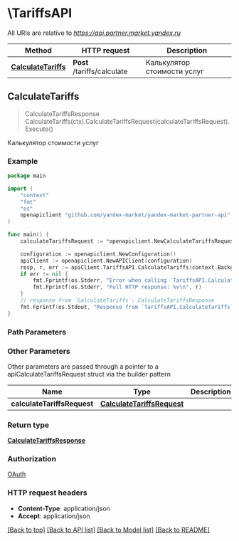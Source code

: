 # \TariffsAPI

All URIs are relative to *https://api.partner.market.yandex.ru*

Method | HTTP request | Description
------------- | ------------- | -------------
[**CalculateTariffs**](TariffsAPI.md#CalculateTariffs) | **Post** /tariffs/calculate | Калькулятор стоимости услуг



## CalculateTariffs

> CalculateTariffsResponse CalculateTariffs(ctx).CalculateTariffsRequest(calculateTariffsRequest).Execute()

Калькулятор стоимости услуг



### Example

```go
package main

import (
	"context"
	"fmt"
	"os"
	openapiclient "github.com/yandex-market/yandex-market-partner-api"
)

func main() {
	calculateTariffsRequest := *openapiclient.NewCalculateTariffsRequest(*openapiclient.NewCalculateTariffsParametersDTO(), []openapiclient.CalculateTariffsOfferDTO{*openapiclient.NewCalculateTariffsOfferDTO(int64(123), float32(123), float32(123), float32(123), float32(123), float32(123))}) // CalculateTariffsRequest | 

	configuration := openapiclient.NewConfiguration()
	apiClient := openapiclient.NewAPIClient(configuration)
	resp, r, err := apiClient.TariffsAPI.CalculateTariffs(context.Background()).CalculateTariffsRequest(calculateTariffsRequest).Execute()
	if err != nil {
		fmt.Fprintf(os.Stderr, "Error when calling `TariffsAPI.CalculateTariffs``: %v\n", err)
		fmt.Fprintf(os.Stderr, "Full HTTP response: %v\n", r)
	}
	// response from `CalculateTariffs`: CalculateTariffsResponse
	fmt.Fprintf(os.Stdout, "Response from `TariffsAPI.CalculateTariffs`: %v\n", resp)
}
```

### Path Parameters



### Other Parameters

Other parameters are passed through a pointer to a apiCalculateTariffsRequest struct via the builder pattern


Name | Type | Description  | Notes
------------- | ------------- | ------------- | -------------
 **calculateTariffsRequest** | [**CalculateTariffsRequest**](CalculateTariffsRequest.md) |  | 

### Return type

[**CalculateTariffsResponse**](CalculateTariffsResponse.md)

### Authorization

[OAuth](../README.md#OAuth)

### HTTP request headers

- **Content-Type**: application/json
- **Accept**: application/json

[[Back to top]](#) [[Back to API list]](../README.md#documentation-for-api-endpoints)
[[Back to Model list]](../README.md#documentation-for-models)
[[Back to README]](../README.md)

